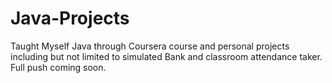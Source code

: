 # Java-Projects
Taught Myself Java through Coursera course and personal projects including but not limited to simulated Bank and classroom attendance taker. Full push coming soon. 
